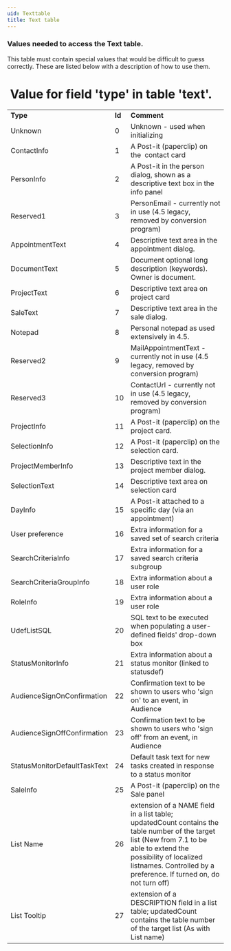 ```yaml
---
uid: Texttable
title: Text table
---
```


### Values needed to access the Text table.

This table must contain special values that would be difficult to guess correctly. These are listed below with a description of how to use them.

 Value for field 'type' in table 'text'.
========================================

|                              |        |                                                                                                                                                                                                                                            |
|------------------------------|--------|--------------------------------------------------------------------------------------------------------------------------------------------------------------------------------------------------------------------------------------------|
| **Type**                     | **Id** | **Comment**                                                                                                                                                                                                                                |
| Unknown                      | 0      | Unknown - used when initializing                                                                                                                                                                                                           |
| ContactInfo                  | 1      | A Post-it (paperclip) on the  contact card                                                                                                                                                                                                 |
| PersonInfo                   | 2      | A Post-it in the person dialog, shown as a descriptive text box in the info panel                                                                                                                                                          |
| Reserved1                    | 3      | PersonEmail - currently not in use (4.5 legacy, removed by conversion program)                                                                                                                                                             |
| AppointmentText              | 4      | Descriptive text area in the appointment dialog.                                                                                                                                                                                           |
| DocumentText                 | 5      | Document optional long description (keywords). Owner is document.                                                                                                                                                                          |
| ProjectText                  | 6      | Descriptive text area on project card                                                                                                                                                                                                      |
| SaleText                     | 7      | Descriptive text area in the sale dialog.                                                                                                                                                                                                  |
| Notepad                      | 8      | Personal notepad as used extensively in 4.5.                                                                                                                                                                                               |
| Reserved2                    | 9      | MailAppointmentText - currently not in use (4.5 legacy, removed by conversion program)                                                                                                                                                     |
| Reserved3                    | 10     | ContactUrl - currently not in use (4.5 legacy, removed by conversion program)                                                                                                                                                              |
| ProjectInfo                  | 11     | A Post-it (paperclip) on the project card.                                                                                                                                                                                                 |
| SelectionInfo                | 12     | A Post-it (paperclip) on the selection card.                                                                                                                                                                                               |
| ProjectMemberInfo            | 13     | Descriptive text in the project member dialog.                                                                                                                                                                                             |
| SelectionText                | 14     | Descriptive text area on selection card                                                                                                                                                                                                    |
| DayInfo                      | 15     | A Post-it attached to a specific day (via an appointment)                                                                                                                                                                                  |
| User preference              | 16     | Extra information for a saved set of search criteria                                                                                                                                                                                       |
| SearchCriteriaInfo           | 17     | Extra information for a saved search criteria subgroup                                                                                                                                                                                     |
| SearchCriteriaGroupInfo      | 18     | Extra information about a user role                                                                                                                                                                                                        |
| RoleInfo                     | 19     | Extra information about a user role                                                                                                                                                                                                        |
| UdefListSQL                  | 20     | SQL text to be executed when populating a user-defined fields' drop-down box                                                                                                                                                               |
| StatusMonitorInfo            | 21     | Extra information about a status monitor (linked to statusdef)                                                                                                                                                                             |
| AudienceSignOnConfirmation   | 22     | Confirmation text to be shown to users who 'sign on' to an event, in Audience                                                                                                                                                              |
| AudienceSignOffConfirmation  | 23     | Confirmation text to be shown to users who 'sign off' from an event, in Audience                                                                                                                                                           |
| StatusMonitorDefaultTaskText | 24     | Default task text for new tasks created in response to a status monitor                                                                                                                                                                    |
| SaleInfo                     | 25     | A Post-it (paperclip) on the Sale panel                                                                                                                                                                                                    |
| List Name                    | 26     | extension of a NAME field in a list table; updatedCount contains the table number of the target list (New from 7.1 to be able to extend the possibility of localized listnames. Controlled by a preference. If turned on, do not turn off) |
| List Tooltip                 | 27     | extension of a DESCRIPTION field in a list table; updatedCount contains the table number of the target list (As with List name)                                                                                                            |